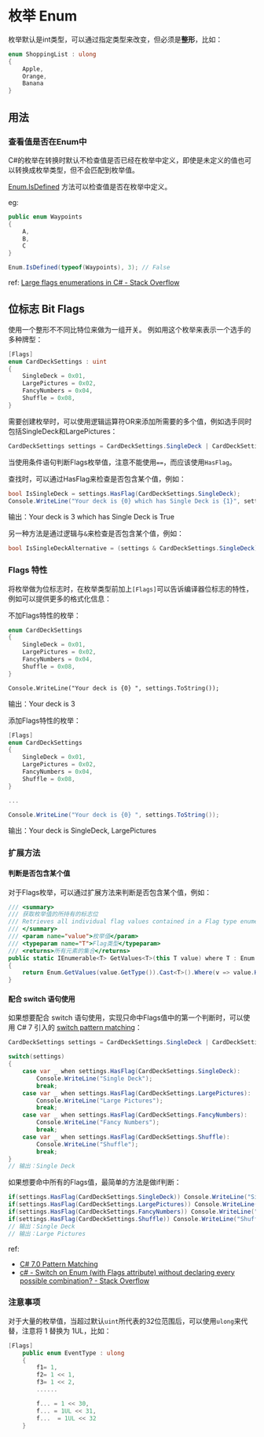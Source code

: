 # 枚举 Enum

枚举默认是int类型，可以通过指定类型来改变，但必须是**整形**，比如：
```c#
enum ShoppingList : ulong
{
    Apple,
    Orange,
    Banana
}
```

## 用法

### 查看值是否在Enum中

C#的枚举在转换时默认不检查值是否已经在枚举中定义，即使是未定义的值也可以转换成枚举类型，但不会匹配到枚举值。

[Enum.IsDefined](https://docs.microsoft.com/en-us/dotnet/api/system.enum.isdefined?view=net-6.0) 方法可以检查值是否在枚举中定义。

eg:

```c#
public enum Waypoints
{
    A,
    B,
    C
}

Enum.IsDefined(typeof(Waypoints), 3); // False
```

ref: [Large flags enumerations in C# - Stack Overflow](https://stackoverflow.com/a/54901506/3886059)

## 位标志 Bit Flags

使用一个整形不不同比特位来做为一组开关。 例如用这个枚举来表示一个选手的多种牌型：

```c#
[Flags]
enum CardDeckSettings : uint
{
    SingleDeck = 0x01,
    LargePictures = 0x02,
    FancyNumbers = 0x04,
    Shuffle = 0x08,
}
```

需要创建枚举时，可以使用逻辑运算符OR来添加所需要的多个值，例如选手同时包括SingleDeck和LargePictures：

```c#
CardDeckSettings settings = CardDeckSettings.SingleDeck | CardDeckSettings.LargePictures;
```

当使用条件语句判断Flags枚举值，注意不能使用`==`，而应该使用`HasFlag`。

查找时，可以通过HasFlag来检查是否包含某个值，例如：

```c#
bool IsSingleDeck = settings.HasFlag(CardDeckSettings.SingleDeck);
Console.WriteLine("Your deck is {0} which has Single Deck is {1}", settings.ToString(), IsSingleDeck);
```

输出：Your deck is 3 which has Single Deck is True

另一种方法是通过逻辑与`&`来检查是否包含某个值，例如：

```c#
bool IsSingleDeckAlternative = (settings & CardDeckSettings.SingleDeck) == CardDeckSettings.SingleDeck;
```

### Flags 特性

将枚举做为位标志时，在枚举类型前加上`[Flags]`可以告诉编译器位标志的特性，例如可以提供更多的格式化信息：

不加Flags特性的枚举：

```c#
enum CardDeckSettings
{
    SingleDeck = 0x01,
    LargePictures = 0x02,
    FancyNumbers = 0x04,
    Shuffle = 0x08,
}
```

```
Console.WriteLine("Your deck is {0} ", settings.ToString());
```

输出：Your deck is 3

添加Flags特性的枚举：

```c#
[Flags]
enum CardDeckSettings
{
    SingleDeck = 0x01,
    LargePictures = 0x02,
    FancyNumbers = 0x04,
    Shuffle = 0x08,
}

...

Console.WriteLine("Your deck is {0} ", settings.ToString());
```

输出：Your deck is SingleDeck, LargePictures

### 扩展方法

#### 判断是否包含某个值

对于Flags枚举，可以通过扩展方法来判断是否包含某个值，例如：

```c#
/// <summary>
/// 获取枚举值的所持有的标志位
/// Retrieves all individual flag values contained in a Flag type enumeration.
/// </summary>
/// <param name="value">枚举值</param>
/// <typeparam name="T">Flag类型</typeparam>
/// <returns>所有元素的集合</returns>
public static IEnumerable<T> GetValues<T>(this T value) where T : Enum
{
    return Enum.GetValues(value.GetType()).Cast<T>().Where(v => value.HasFlag(v));
}
```

#### 配合 switch 语句使用

如果想要配合 switch 语句使用，实现只命中Flags值中的第一个判断时，可以使用 C# 7 引入的 [switch pattern matching](https://learn.microsoft.com/en-us/dotnet/csharp/fundamentals/functional/pattern-matching)：

```c#
CardDeckSettings settings = CardDeckSettings.SingleDeck | CardDeckSettings.LargePictures;

switch(settings)
{
    case var _ when settings.HasFlag(CardDeckSettings.SingleDeck):
        Console.WriteLine("Single Deck");
        break;
    case var _ when settings.HasFlag(CardDeckSettings.LargePictures):
        Console.WriteLine("Large Pictures");
        break;
    case var _ when settings.HasFlag(CardDeckSettings.FancyNumbers):
        Console.WriteLine("Fancy Numbers");
        break;
    case var _ when settings.HasFlag(CardDeckSettings.Shuffle):
        Console.WriteLine("Shuffle");
        break;
}
// 输出：Single Deck
```

如果想要命中所有的Flags值，最简单的方法是做if判断：

```c#
if(settings.HasFlag(CardDeckSettings.SingleDeck)) Console.WriteLine("Single Deck");
if(settings.HasFlag(CardDeckSettings.LargePictures)) Console.WriteLine("Large Pictures");
if(settings.HasFlag(CardDeckSettings.FancyNumbers)) Console.WriteLine("Fancy Numbers");
if(settings.HasFlag(CardDeckSettings.Shuffle)) Console.WriteLine("Shuffle");
// 输出：Single Deck
// 输出：Large Pictures
```

ref: 

- [C# 7.0 Pattern Matching](https://docs.microsoft.com/en-us/dotnet/csharp/whats-new/csharp-7#pattern-matching)
- [c# - Switch on Enum (with Flags attribute) without declaring every possible combination? - Stack Overflow](https://stackoverflow.com/a/52290348)

### 注意事项

对于大量的枚举值，当超过默认`uint`所代表的32位范围后，可以使用`ulong`来代替，注意将 1 替换为 1UL，比如：

```c#
[Flags]    
    public enum EventType : ulong
    {
        f1= 1,
        f2= 1 << 1,
        f3= 1 << 2,
        ......

        f... = 1 << 30,
        f... = 1UL << 31,
        f...  = 1UL << 32        
    }
```


